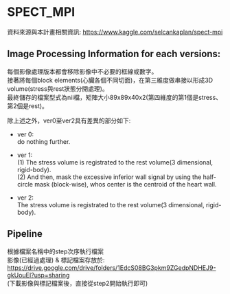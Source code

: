 # SPECT_MPI
資料來源與本計畫相關資訊: https://www.kaggle.com/selcankaplan/spect-mpi  

## Image Processing Information for each versions:  
每個影像處理版本都會移除影像中不必要的框線或數字。  
接著將每個block elements(心臟各個不同切面)，在第三維度做串接以形成3D volume(stress與rest狀態分開處理)。  
最終儲存的檔案型式為nii檔，矩陣大小89x89x40x2(第四維度的第1個是stress、第2個是rest)。  

除上述之外，ver0至ver2具有差異的部分如下:  
* ver 0:  
do nothing further.  

* ver 1:  
(1) The stress volume is registrated to the rest volume(3 dimensional, rigid-body).  
(2) And then, mask the excessive inferior wall signal by using the half-circle mask (block-wise), whos center is the centroid of the heart wall.  

* ver 2:  
The stress volume is registrated to the rest volume(3 dimensional, rigid-body).  

## Pipeline
根據檔案名稱中的step次序執行檔案  
影像(已經過處理) & 標記檔案存放於:  
https://drive.google.com/drive/folders/1EdcS08BG3pkm9ZGedpNDHEJ9-gkUouEI?usp=sharing  
(下載影像與標記檔案後，直接從step2開始執行即可)
